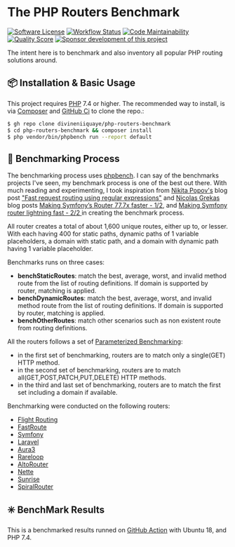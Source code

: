 # The PHP Routers Benchmark

[![Software License](https://img.shields.io/badge/License-BSD--3-brightgreen.svg?style=flat-square)](LICENSE)
[![Workflow Status](https://img.shields.io/github/workflow/status/divineniiquaye/php-routers-benchmark/Tests?style=flat-square)](https://github.com/divineniiquaye/php-routers-benchmark/actions?query=workflow%3ATests)
[![Code Maintainability](https://img.shields.io/codeclimate/maintainability/divineniiquaye/php-routers-benchmark?style=flat-square)](https://codeclimate.com/github/divineniiquaye/php-routers-benchmark)
[![Quality Score](https://img.shields.io/scrutinizer/g/divineniiquaye/php-routers-benchmark.svg?style=flat-square)](https://scrutinizer-ci.com/g/divineniiquaye/php-routers-benchmark)
[![Sponsor development of this project](https://img.shields.io/badge/sponsor%20this%20package-%E2%9D%A4-ff69b4.svg?style=flat-square)](https://biurad.com/sponsor)

The intent here is to benchmark and also inventory all popular PHP routing solutions around.

## 📦 Installation & Basic Usage

This project requires [PHP] 7.4 or higher. The recommended way to install, is via [Composer] and [GitHub Ci](https://cli.github.com/) to clone the repo.:

```bash
$ gh repo clone divineniiquaye/php-routers-benchmark
$ cd php-routers-benchmark && composer install
$ php vendor/bin/phpbench run --report default
```

## 🧪 Benchmarking Process

The benchmarking process uses [phpbench](https://github.com/phpbench/phpbench). I can say of the benchmarks projects I've seen, my benchmark process is one of the best out there. With much reading and experimenting, I took inspiration from [Nikita Popov's](https://www.npopov.com/) blog post ["Fast request routing using regular expressions"](https://www.npopov.com/2014/02/18/Fast-request-routing-using-regular-expressions.html) and [Nicolas Grekas](https://nicolas-grekas.medium.com/) blog posts [Making Symfony’s Router 77.7x faster - 1/2](https://nicolas-grekas.medium.com/making-symfonys-router-77-7x-faster-1-2-958e3754f0e1), and [Making Symfony router lightning fast - 2/2 ](https://nicolas-grekas.medium.com/making-symfony-router-lightning-fast-2-2-19281dcd245b) in creating the benchmark process.

All router creates a total of about 1,600 unique routes, either up to, or lesser. With each having 400 for static paths, dynamic paths of 1 variable placeholders, a domain with static path, and a domain with dynamic path having 1 variable placeholder.

Benchmarks runs on three cases:

- **benchStaticRoutes**: match the best, average, worst, and invalid method route from the list of routing definitions. If domain is supported by router, matching is applied.
- **benchDynamicRoutes**: match the best, average, worst, and invalid method route from the list of routing definitions. If domain is supported by router, matching is applied.
- **benchOtherRoutes**: match other scenarios such as non existent route from routing definitions.

All the routers follows a set of [Parameterized Benchmarking](https://phpbench.readthedocs.io/en/latest/annotributes.html#id5):

- in the first set of benchmarking, routers are to match only a single(GET) HTTP method.
- in the second set of benchmarking, routers are to match all(GET,POST,PATCH,PUT,DELETE) HTTP methods.
- in the third and last set of benchmarking, routers are to match the first set including a domain if available.

Benchmarking were conducted on the following routers:

- [Flight Routing](https://github.com/divineniiquaye/flight-routing)
- [FastRoute](https://github.com/nikic/FastRoute)
- [Symfony](https://github.com/symfony/routing)
- [Laravel](https://github.com/illuminate/routing)
- [Aura3](https://github.com/auraphp/Aura.Router)
- [Rareloop](https://github.com/rareloop/router)
- [AltoRouter](https://github.com/altorouter/altorouter)
- [Nette](https://github.com/nette/routing)
- [Sunrise](https://github.com/sunrise-php/http-router)
- [SpiralRouter](https://github.com/spiral/router)


## ✳️ BenchMark Results

This is a benchmarked results runned on [GitHub Action] with Ubuntu 18, and PHP 7.4.

[PHP]: https://php.net
[Composer]: https://getcomposer.org
[GitHub Action]: https://github.com/divineniiquaye/php-routers-benchmark/runs/1867573092?check_suite_focus=true
